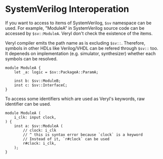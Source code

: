 # SystemVerilog Interoperation

If you want to access to items of SystemVerilog, `$sv` namespace can be used.
For example, "ModuleA" in SystemVerilog source code can be accessed by `$sv::ModuleA`.
Veryl don't check the existence of the items.

Veryl compiler emits the path name as is excluding `$sv::`.
Therefore, symbols in other HDLs like Verilog/VHDL can be refered through `$sv::` too.
It depeneds on implementation (e.g. simulator, synthesizer) whether each symbols can be resolved.

```veryl,playground
module ModuleA {
    let _a: logic = $sv::PackageA::ParamA;

    inst b: $sv::ModuleB;
    inst c: $sv::InterfaceC;
}
```

To access some identifiers which are used as Veryl's keywords, raw identifier can be used.


```veryl,playground
module ModuleA (
    i_clk: input clock,
) {
    inst a: $sv::ModuleA (
        // clock: i_clk
        // ^ this is syntax error because `clock` is a keyword
        // Instead of it, `r#clock` can be used
        r#clock: i_clk,
    );
}
```
